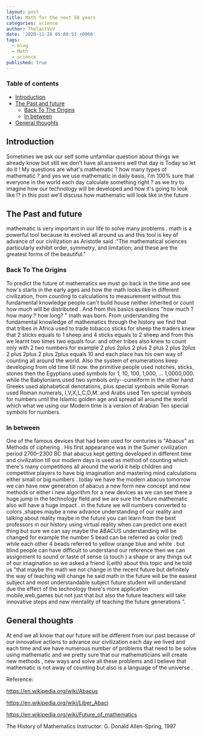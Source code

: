 ```yaml
---
layout: post
title: Math for the next 50 years
categories: science
author: ThelastVvV
date: '2020-11-28 05:00:53 +0000'
tags:
  - blog
  - Math
  - science
published: true
---
```


### Table of contents

- [Introduction](#introduction)
- [The Past and future](#the-past-and-future)
  - [Back To The Origins](#back-to-the-origins)
  - [In between](#in-between)
- [General thoughts](#general-thoughts)

<!-- toc -->



## Introduction
Sometimes we ask our self some unfamiliar question about things we already know but still we don't have  all answers well that  day is Today so let do it ! My questions are what's mathematic ? how many types of mathematic ? and yes we use mathematic in daily basis, I'm 100% sure that everyone in the world each day calculate something right ? as we try to imagine how our technology will be developed and how it's going to look like !? in this post we'll discuss how mathematic will look like in the future .
##  The Past and future
 mathematic is very important in our life to solve many problems . math is a powerful tool because its evolved all around us and this tool is key of advance of our civilization as Aristotle said :"The mathematical sciences particularly exhibit order, symmetry, and limitation; and these are the greatest forms of the beautiful." 
### Back To The Origins
To predict the future of mathematics we must go back in the time and see how's starts in the early ages and how the math looks like in different civilization, from counting to calculations to measurement without this fundamental knowledge people can't build house neither inherited or count  how much will be distributed . And from this basics questions  "how much ? how many ? how long? " math was born.
From understanding the fundamental knowledge of mathematics through the history we find that that tribes in Africa used to trade tobacco sticks for sheep the traders knew that 2 sticks equals to 1 sheep and 4 sticks equals to 2 sheep and from this we learnt  two times two equals four. and other tribes also knew to count only with 2 two numbers for example 2 plus 2plus 2 plus 2 plus 2 plus 2plus 2 plus 2plus 2 plus 2plus equals 10 and each place has his own way of counting all around the world.
Also the system of enumerations keep developing from old time till now. the primitive people used notches, sticks, stones then the Egyptians used symbols for 1, 10, 100, 1,000, ... 1,0000,000. while the Babylonians used two symbols only--cuneiform in the other hand Greeks used  alphabetical denotations, plus special symbols while Roman used Roman numerals, I,V,X,L,C,D,M..and Arabs used Ten special symbols for numbers until the Islamic  golden age and spread all around the world which what we using our  Modern time is a version of Arabian Ten special symbols for numbers.
### In between
 One of the famous devices that had been used for centuries is "Abacus" as Methods of ciphering . His first appearance was in the Sumer civilization period 2700–2300 BC that abacus kept getting developed in different time and civilization till our modern days is used as method of counting which there's many competitions all around the world it help children  and competitive players to have big imagination and mastering mind calculations either small or big numbers .
 today we have the modern abacus tomorrow we can have new generation of abacus a new form new concept and new methods or either i new algorithm for a new devices as we can see there a huge jump in the technology field and we are sure the future mathematic also will have a huge impact . in the future we will  numbers converted to colors ,shapes maybe a new advance understanding of our reality and talking about reality maybe in the future you can learn from the best professors in our history using virtual reality when can predict one exact thing but sure we can say maybe the ABACUS understanding will be changed for example the number 5 bead can be referred as color (red) while each other 4 beads referred to yellow orange blue and white . but blind people can have difficult to understand our reference then we can assignment to sound or taste of sense (a touch ) a shape or any things out of our imagination so we asked a friend (Leith) about this topic and he told us "that maybe the math we not change in the recent future but definitely the way of teaching will change he said math in the future will be the easiest subject and most understandable subject future student will understand due the effect of the technology there's more application mobile,web,games but not just that but also the future teachers will take innovative steps and new mentality of teaching the future generations ".
## General thoughts 
At end we all know that  our future will be different from our past because of our innovative actions to advance our civilization each day we lived and each time and we have numerous number of problems that need to be solve using mathematic and we pretty sure that our mathematicians will create new methods , new ways and solve all these problems  and I believe that mathematic is not away of counting but also is a language of the universe .



Reference:

https://en.wikipedia.org/wiki/Abacus

https://en.wikipedia.org/wiki/Liber_Abaci

https://en.wikipedia.org/wiki/Future_of_mathematics
  
The History of Mathematics Instructor: G. Donald Allen-Spring, 1997


